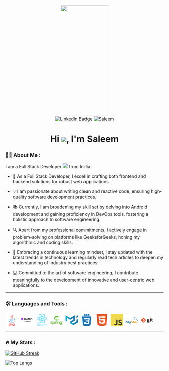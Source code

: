 <div id="badges" align="center">
  <div id="header">
    <img src="https://media.giphy.com/media/RbDKaczqWovIugyJmW/giphy.gif" width="150vw" height="350px"/>
  </div>
  <a href="https://www.linkedin.com/in/saleem-ferozabad">
    <img src="https://img.shields.io/badge/LinkedIn-blue?style=for-the-badge&logo=linkedin&logoColor=white" alt="LinkedIn Badge"/>
  </a>
  <a href="https://github.com/Saleemfero1">
    <img src="https://img.shields.io/badge/Saleem%20-Developer-brightgreen?style=for-the-badge&logo=appveyor" alt="Saleem">
  </a>  
  <div align="center">
   <h1>Hi <img src="https://media.giphy.com/media/hvRJCLFzcasrR4ia7z/giphy.gif" width="30px"/>, I'm Saleem</h1>
  </div>
</div>

### :man_technologist: About Me :

I am a Full Stack Developer <img src="https://media.giphy.com/media/WUlplcMpOCEmTGBtBW/giphy.gif" width="30"> from India.

- 🚀 As a Full Stack Developer, I excel in crafting both frontend and backend solutions for robust web applications.

- 💡 I am passionate about writing clean and reactive code, ensuring high-quality software development practices.

- 📚 Currently, I am broadening my skill set by delving into Android development and gaining proficiency in DevOps tools, fostering a holistic approach to software engineering.

- 🔍 Apart from my professional commitments, I actively engage in problem-solving on platforms like GeeksforGeeks, honing my algorithmic and coding skills.

- 🌱 Embracing a continuous learning mindset, I stay updated with the latest trends in technology and regularly read tech articles to deepen my understanding of industry best practices.

- 💻 Committed to the art of software engineering, I contribute meaningfully to the development of innovative and user-centric web applications.

 ---

### :hammer_and_wrench: Languages and Tools :

<div>
  <img src="https://github.com/devicons/devicon/blob/master/icons/java/java-original-wordmark.svg" title="Java" alt="Java" width="40" height="40"/>&nbsp;
  <img src="https://github.com/devicons/devicon/blob/master/icons/kotlin/kotlin-original-wordmark.svg" title="Kotlin" alt="Java" width="40" height="40"/>&nbsp;
  <img src="https://github.com/devicons/devicon/blob/master/icons/react/react-original-wordmark.svg" title="React" alt="React" width="40" height="40"/>&nbsp;
  <img src="https://github.com/devicons/devicon/blob/master/icons/spring/spring-original-wordmark.svg" title="Spring" alt="Spring" width="40" height="40"/>&nbsp;
  <img src="https://github.com/devicons/devicon/blob/master/icons/materialui/materialui-original.svg" title="Material UI" alt="Material UI" width="40" height="40"/>&nbsp;
  <img src="https://github.com/devicons/devicon/blob/master/icons/css3/css3-plain-wordmark.svg"  title="CSS3" alt="CSS" width="40" height="40"/>&nbsp;
  <img src="https://github.com/devicons/devicon/blob/master/icons/html5/html5-original.svg" title="HTML5" alt="HTML" width="40" height="40"/>&nbsp;
  <img src="https://github.com/devicons/devicon/blob/master/icons/javascript/javascript-original.svg" title="JavaScript" alt="JavaScript" width="40" height="40"/>&nbsp;
  <img src="https://github.com/devicons/devicon/blob/master/icons/mysql/mysql-original-wordmark.svg" title="MySQL"  alt="MySQL" width="40" height="40"/>&nbsp;
  <img src="https://github.com/devicons/devicon/blob/master/icons/git/git-original-wordmark.svg" title="Git" **alt="Git" width="40" height="40"/>
</div>

---

### :fire: My Stats :

[![GitHub Streak](https://github-readme-streak-stats.herokuapp.com?user=saleemfero1&theme=highcontrast)](https://git.io/streak-stats)

[![Top Langs](https://github-readme-stats.vercel.app/api/top-langs/?username=saleemfero1&layout=compact&theme=vision-friendly-dark)](https://github.com/anuraghazra/github-readme-stats)

